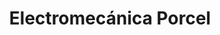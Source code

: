 ---
title: "Electromecánica Porcel"
url: /huercal-de-almeria/electromecanica-porcel/
shop: Autowerkstatt
---